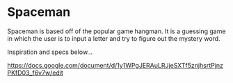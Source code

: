 # Spaceman

Spaceman is based off of the popular game hangman. It is a guessing game in which the user is to input a letter
and try to figure out the mystery word.

Inspiration and specs below...

https://docs.google.com/document/d/1y1WPgJERAuLRJjeSXTf5znjhsrtPjnzPKfD03_f6v7w/edit

